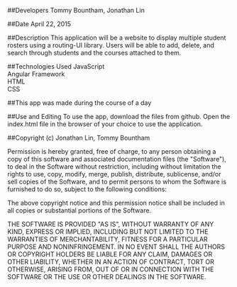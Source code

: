 ##Developers
Tommy Bountham, Jonathan Lin

##Date
April 22, 2015

##Description
This application will be a website to display multiple student rosters using a routing-UI library. Users will be able to add, delete, and search through students and the courses attached to them.

##Technologies Used
JavaScript
<br>
Angular Framework
<br>
HTML
<br>
CSS

##This app was made during the course of a day


##Use and Editing
To use the app, download the files from github. Open the index.html file in the browser of your choice to use the application.

##Copyright (c) Jonathan Lin, Tommy Bountham

Permission is hereby granted, free of charge, to any person obtaining a copy
of this software and associated documentation files (the "Software"), to deal
in the Software without restriction, including without limitation the rights
to use, copy, modify, merge, publish, distribute, sublicense, and/or sell
copies of the Software, and to permit persons to whom the Software is
furnished to do so, subject to the following conditions:

The above copyright notice and this permission notice shall be included in
all copies or substantial portions of the Software.

THE SOFTWARE IS PROVIDED "AS IS", WITHOUT WARRANTY OF ANY KIND, EXPRESS OR
IMPLIED, INCLUDING BUT NOT LIMITED TO THE WARRANTIES OF MERCHANTABILITY,
FITNESS FOR A PARTICULAR PURPOSE AND NONINFRINGEMENT. IN NO EVENT SHALL THE
AUTHORS OR COPYRIGHT HOLDERS BE LIABLE FOR ANY CLAIM, DAMAGES OR OTHER
LIABILITY, WHETHER IN AN ACTION OF CONTRACT, TORT OR OTHERWISE, ARISING FROM,
OUT OF OR IN CONNECTION WITH THE SOFTWARE OR THE USE OR OTHER DEALINGS IN
THE SOFTWARE.
